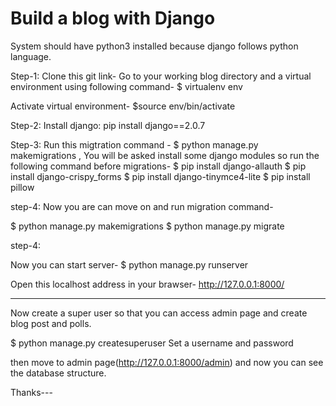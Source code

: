 # Build a blog with Django

System should have python3 installed because django follows python language.

Step-1:
Clone this git link- 
Go to your working blog directory and a virtual environment using following command- 
$ virtualenv env

Activate virtual environment- $source env/bin/activate

Step-2:
Install django: pip install django==2.0.7

Step-3:
Run this migtration command - $ python manage.py makemigrations , You will be asked install some django modules so run the following command before migrations- 
$ pip install django-allauth
$ pip install django-crispy_forms
$ pip install django-tinymce4-lite
$ pip install pillow

step-4: 
Now you are can move on and run migration command-

$ python manage.py makemigrations
$ python manage.py migrate

step-4:

Now you can start server-
$ python manage.py runserver

Open this localhost address in your brawser- http://127.0.0.1:8000/

--------------------------------------------------------------------------------------

Now create a super user so that you can access admin page and create blog post and polls.

$ python manage.py createsuperuser
Set a username and password 

then move to admin page(http://127.0.0.1:8000/admin) and now you can see the database structure.

Thanks---

